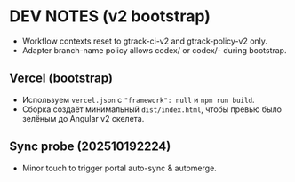# DEV NOTES (v2 bootstrap)
- Workflow contexts reset to gtrack-ci-v2 and gtrack-policy-v2 only.
- Adapter branch-name policy allows codex/<task> or codex/<task>-<yyyymmddHHMM> during bootstrap.

## Vercel (bootstrap)
- Используем `vercel.json` с `"framework": null` и `npm run build`.
- Сборка создаёт минимальный `dist/index.html`, чтобы превью было зелёным до Angular v2 скелета.

## Sync probe (202510192224)
- Minor touch to trigger portal auto-sync & automerge.
